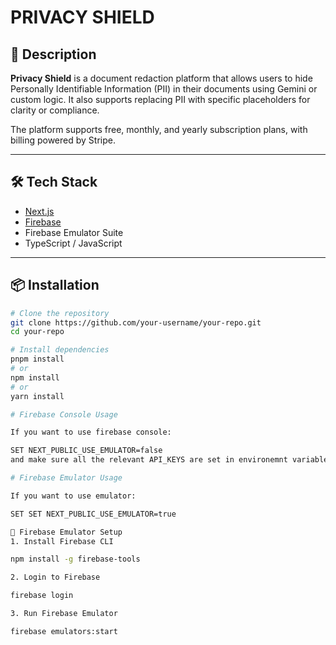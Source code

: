 # PRIVACY SHIELD

## 📄 Description

**Privacy Shield** is a document redaction platform that allows users to hide Personally Identifiable Information (PII) in their documents using Gemini or custom logic. It also supports replacing PII with specific placeholders for clarity or compliance.

The platform supports free, monthly, and yearly subscription plans, with billing powered by Stripe.

---

## 🛠️ Tech Stack

- [Next.js](https://nextjs.org/)
- [Firebase](https://firebase.google.com/)
- Firebase Emulator Suite
- TypeScript / JavaScript

---

## 📦 Installation

```bash
# Clone the repository
git clone https://github.com/your-username/your-repo.git
cd your-repo

# Install dependencies
pnpm install
# or
npm install
# or
yarn install

# Firebase Console Usage

If you want to use firebase console:

SET NEXT_PUBLIC_USE_EMULATOR=false
and make sure all the relevant API_KEYS are set in environemnt variables

# Firebase Emulator Usage

If you want to use emulator:

SET SET NEXT_PUBLIC_USE_EMULATOR=true

🔧 Firebase Emulator Setup
1. Install Firebase CLI

npm install -g firebase-tools

2. Login to Firebase

firebase login

3. Run Firebase Emulator

firebase emulators:start

```
